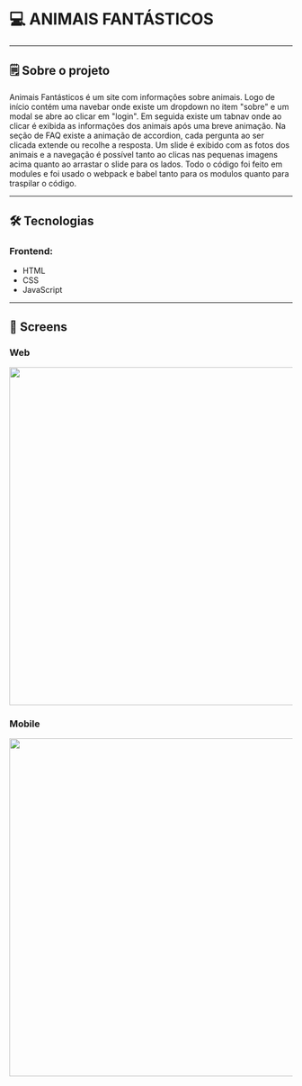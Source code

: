 
# 💻 ANIMAIS FANTÁSTICOS

---

## 🗒️ Sobre o projeto

Animais Fantásticos é um site com informações sobre animais.
Logo de início contém uma navebar onde existe um dropdown no item "sobre" e um modal se abre ao clicar em "login". 
Em seguida existe um tabnav onde ao clicar é exibida as informações dos animais após uma breve animação. 
Na seção de FAQ existe a animação de accordion, cada pergunta ao ser clicada extende ou recolhe a resposta.
Um slide é exibido com as fotos dos animais e a navegação é possível tanto ao clicas nas pequenas imagens acima quanto ao arrastar o slide para os lados.
Todo o código foi feito em modules e foi usado o webpack e babel tanto para os modulos quanto para traspilar o código.

---

## 🛠 Tecnologias

### Frontend:

-   HTML
-   CSS
-   JavaScript

---

## 🎨 Screens

### Web

<p align="center" style="display: flex; align-items: flex-start; justify-content: center;">
  <img alt="" src="" width="600px">
</p>

### Mobile

<p align="center" style="display: flex; align-items: flex-start; justify-content: center;">
  <img alt="" src="" width="600px">
</p>
